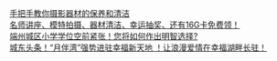   
[手把手教你摄影器材的保养和清洁](http://www.dianyue.me/archives/186/zptslutjrmvaz80c/)  
[名师讲座、模特拍摄、器材清洁、幸运抽奖、还有16G卡免费领！](http://www.dianyue.me/archives/522/70m8mypez6tg2207/)  
[端州城区小学学位空前紧张！您将如何作出明智选择?](http://www.dianyue.me/archives/884/0x90r7sqiarw0c7m/)  
[城东头条！“月伴湾”强势进驻幸福新天地 ！让浪漫爱情在幸福湖畔长驻！](http://www.dianyue.me/archives/882/83x2qkeysas0fhft/)